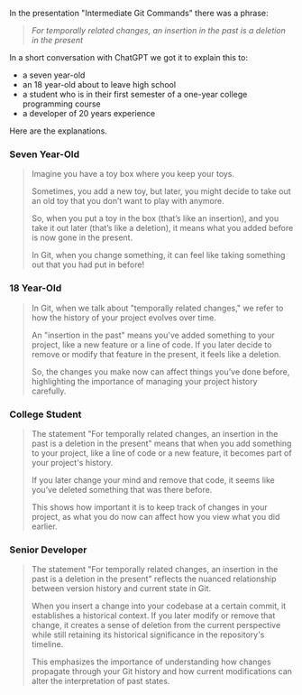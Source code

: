 In the presentation "Intermediate Git Commands" there was a phrase:

> *For temporally related changes, an insertion in the past is a deletion in
> the present*

In a short conversation with ChatGPT we got it to explain this to:

- a seven year-old
- an 18 year-old about to leave high school
- a student who is in their first semester of a one-year college programming
  course
- a developer of 20 years experience

Here are the explanations.

### Seven Year-Old

> Imagine you have a toy box where you keep your toys.
>
> Sometimes, you add a new toy, but later, you might decide to take out an
> old toy that you don’t want to play with anymore.
>
> So, when you put a toy in the box (that’s like an insertion), and you take it
> out later (that’s like a deletion), it means what you added before is now gone
> in the present.
>
> In Git, when you change something, it can feel like taking something out that
> you had put in before!

### 18 Year-Old

> In Git, when we talk about "temporally related changes," we refer to how the
> history of your project evolves over time.
>
> An "insertion in the past" means you've added something to your project, like
> a new feature or a line of code. If you later decide to remove or modify that
> feature in the present, it feels like a deletion.
>
> So, the changes you make now can affect things you’ve done before,
> highlighting the importance of managing your project history carefully.

### College Student

> The statement "For temporally related changes, an insertion in the past is a
> deletion in the present" means that when you add something to your project,
> like a line of code or a new feature, it becomes part of your project's
> history.
>
> If you later change your mind and remove that code, it seems like you’ve
> deleted something that was there before.
>
> This shows how important it is to keep track of changes in your project, as
> what you do now can affect how you view what you did earlier.

### Senior Developer

> The statement "For temporally related changes, an insertion in the past is a
> deletion in the present" reflects the nuanced relationship between version
> history and current state in Git.
>
> When you insert a change into your codebase at a certain commit, it
> establishes a historical context. If you later modify or remove that change,
> it creates a sense of deletion from the current perspective while still
> retaining its historical significance in the repository's timeline.
>
> This emphasizes the importance of understanding how changes propagate through
> your Git history and how current modifications can alter the interpretation of
> past states.